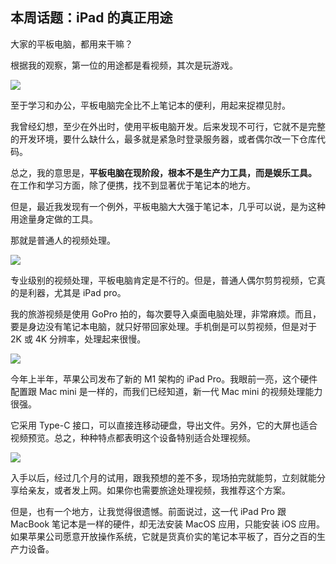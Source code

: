 ## 本周话题：iPad 的真正用途

大家的平板电脑，都用来干嘛？

根据我的观察，第一位的用途都是看视频，其次是玩游戏。

![](https://cdn.beekka.com/blogimg/asset/202109/bg2021092305.jpg)

至于学习和办公，平板电脑完全比不上笔记本的便利，用起来捉襟见肘。

我曾经幻想，至少在外出时，使用平板电脑开发。后来发现不可行，它就不是完整的开发环境，要什么缺什么，最多就是紧急时登录服务器，或者偶尔改一下仓库代码。

总之，我的意思是，**平板电脑在现阶段，根本不是生产力工具，而是娱乐工具。** 在工作和学习方面，除了便携，找不到显著优于笔记本的地方。

但是，最近我发现有一个例外，平板电脑大大强于笔记本，几乎可以说，是为这种用途量身定做的工具。

那就是普通人的视频处理。

![](https://cdn.beekka.com/blogimg/asset/202109/bg2021092307.jpg)

专业级别的视频处理，平板电脑肯定是不行的。但是，普通人偶尔剪剪视频，它真的是利器，尤其是 iPad pro。

我的旅游视频是使用 GoPro 拍的，每次要导入桌面电脑处理，非常麻烦。而且，要是身边没有笔记本电脑，就只好带回家处理。手机倒是可以剪视频，但是对于 2K 或 4K 分辨率，处理起来很慢。

![](https://cdn.beekka.com/blogimg/asset/202109/bg2021092308.jpg)

今年上半年，苹果公司发布了新的 M1 架构的 iPad Pro。我眼前一亮，这个硬件配置跟 Mac mini 是一样的，而我们已经知道，新一代 Mac mini 的视频处理能力很强。

它采用 Type-C 接口，可以直接连移动硬盘，导出文件。另外，它的大屏也适合视频预览。总之，种种特点都表明这个设备特别适合处理视频。

![](https://cdn.beekka.com/blogimg/asset/202109/bg2021092309.jpg)

入手以后，经过几个月的试用，跟我预想的差不多，现场拍完就能剪，立刻就能分享给亲友，或者发上网。如果你也需要旅途处理视频，我推荐这个方案。

但是，也有一个地方，让我觉得很遗憾。前面说过，这一代 iPad Pro 跟 MacBook 笔记本是一样的硬件，却无法安装 MacOS 应用，只能安装 iOS 应用。如果苹果公司愿意开放操作系统，它就是货真价实的笔记本平板了，百分之百的生产力设备。

